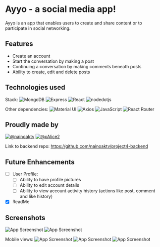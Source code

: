 
# Ayyo - a social media app!

Ayyo is an app that enables users to create and share content or to participate in social networking.


## Features

- Create an account
- Start the conversation by making a post
- Continuing a conversation by making comments beneath posts
- Ability to create, edit and delete posts


## Technologies used

Stack:
![MongoDB](https://img.shields.io/badge/MongoDB-47A248?style=for-the-badge&logo=mongodb&logoColor=white&style=for-the-badge)
![Express](https://img.shields.io/badge/Express.js-000000?style=for-the-badge&logo=express&logoColor=white&style=for-the-badge)
![React](https://img.shields.io/badge/React-20232A?style=for-the-badge&logo=react&logoColor=61DAFB&style=for-the-badge)
![nodedotjs](https://img.shields.io/badge/Node.js-339933?style=for-the-badge&logo=nodedotjs&logoColor=white&style=for-the-badge)

Other dependencies:
![Material UI](https://img.shields.io/badge/Material%20UI-007FFF?style=for-the-badge&logo=mui&logoColor=white&style=for-the-badge)
![Axios](https://img.shields.io/badge/Axios-5A29E4?style=for-the-badge&logo=axios&logoColor=white&style=for-the-badge)
![JavaScript](https://img.shields.io/badge/JavaScript-F7DF1E?style=for-the-badge&logo=javascript&logoColor=white&style=for-the-badge)
![React Router](https://img.shields.io/badge/React%20Router-CA4245?style=for-the-badge&logo=reactrouter&logoColor=white&style=for-the-badge)
## Proudly made by

[![@nainoaktv](https://img.shields.io/badge/Frontend-Nainoaktv-yellowgreen)](https://github.com/nainoaktv) 
[![@xAlice2](https://img.shields.io/badge/Backend-xAlice2-blueviolet)](https://github.com/xAlice2)

Link to backend repo: https://github.com/nainoaktv/project4-backend

## Future Enhancements
- [ ] User Profile: 
    - [ ] Ability to have profile pictures
    - [ ] Ability to edit account details
    - [ ] Ability to view account activity history (actions like post, comment and like history)
   
- [x] ReadMe
## Screenshots

![App Screenshot](https://raw.github.com/nainoaktv/project4-frontend/main/public/screenshots/avatar_menu.png)
![App Screenshot](https://raw.github.com/nainoaktv/project4-frontend/main/public/screenshots/ayyo_sc.png)

Mobile views:
![App Screenshot](https://raw.github.com/nainoaktv/project4-frontend/main/public/screenshots/hamburger_mobile_menu.png)
![App Screenshot](https://raw.github.com/nainoaktv/project4-frontend/main/public/screenshots/mobile_preview.png)
![App Screenshot](https://raw.github.com/nainoaktv/project4-frontend/main/public/screenshots/todo_mobile.png)
